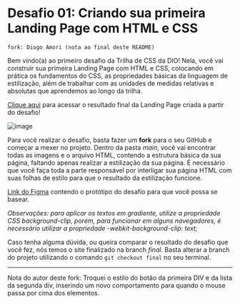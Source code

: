 # Desafio 01: Criando sua primeira Landing Page com HTML e CSS
    
    fork: Diogo Amori (nota ao final deste README)

Bem vindo(a) ao primeiro desafio da Trilha de CSS da DIO! Nela, você vai construir sua primeira Landing Page com HTML e CSS, colocando em prática os fundamentos do CSS,
as propriedades básicas da linguagem de estilização, além de trabalhar com as unidades de medidas relativas e absolutas que aprendemos ao longo da trilha.

[Clique aqui](https://micheleambrosio.github.io/dio-trilha-css-desafio-01/) para acessar o resultado final da Landing Page criada a partir do desafio!

![image](https://user-images.githubusercontent.com/55519539/183538055-6cce606c-7d1d-4d15-a4be-ffeb5b37c956.png)

Para você realizar o desafio, basta fazer um **fork** para o seu GitHub e começar a mexer no projeto.
Dentro da pasta *main*, você vai encontrar todas as imagens e o arquivo HTML, contendo a estrutura básica da sua página, faltando apenas
realizar a estilização da sua página. É necessário que você faça toda a parte responsável por interligar sua página HTML com suas folhas
de estilo para que o resultado da estilização funcione.

[Link do Figma](https://www.figma.com/file/3PiokoJj9IhGDnNiWAJbz7/DIO---Desafio-01?node-id=2%3A6) contendo o protótipo do desafio para
que você possa se basear.

*Observações: para aplicar os textos em gradiente, utilize a propriedade CSS background-clip, porém, para funcionar em alguns navegadores,
é necessário utilizar a propriedade -webkit-background-clip: text;*

Caso tenha alguma dúvida, ou queira comparar o resultado do desafio que você fez, nós temos o site finalizado na branch *final*. Basta alterar a branch do projeto
utilizando o comando `git checkout final` no seu terminal.


___
Nota do autor deste fork: Troquei o estilo do botão da primeira DIV e da lista da segunda div, inserindo um novo comportamento para quando o mouse passa por cima dos elementos.